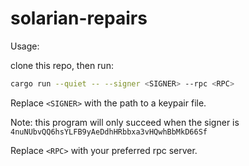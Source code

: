 # solarian-repairs

Usage:

clone this repo, then run:

```bash
cargo run --quiet -- --signer <SIGNER> --rpc <RPC>
```

Replace `<SIGNER>` with the path to a keypair file. 

Note: this program will only succeed when the signer is `4nuNUbvQQ6hsYLFB9yAeDdhHRbbxa3vHQwhBbMkD66Sf`

Replace `<RPC>` with your preferred rpc server.